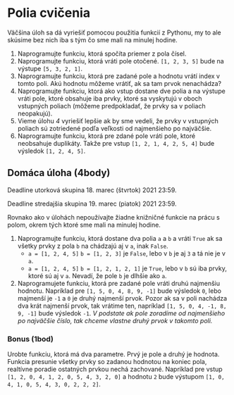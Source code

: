 # Polia cvičenia

Väčšina úloh sa dá vyriešiť pomocou použitia funkcií z Pythonu, my to ale skúsime bez nich iba s tým čo sme mali na minulej hodine. 

1. Naprogramujte funkciu, ktorá spočíta priemer z pola čísel. 
2. Naprogramujte funkciu, ktorá vráti pole otočené. `[1, 2, 3, 5]` bude na výstupe `[5, 3, 2, 1]`.
3. Naprogramujte funkciu, ktorá pre zadané pole a hodnotu vrátí index v tomto poli. Akú hodnotu môžeme vrátiť, ak sa tam prvok nenachádza?
4. Naprogramujte funkciu, ktorá ako vstup dostane dve polia a na výstupe vráti pole, ktoré obsahuje iba prvky, ktoré sa vyskytujú v oboch vstupných poliach (môžeme predpokladať, že prvky sa v poliach neopakujú). 
5. Vieme úlohu *4* vyriešiť lepšie ak by sme vedeli, že prvky v vstupných poliach sú zotriedené podľa veľkosti od najmenšieho po najväčšie. 
6. Naprogramujte funkciu, ktorá pre zdané pole vráti pole, ktoré neobsahuje duplikáty. Takže pre vstup `[1, 2, 1, 4, 2, 5, 4]` bude výsledok `[1, 2, 4, 5]`. 

## Domáca úloha (4body)

Deadline utorková skupina 18. marec (štvrtok) 2021 23:59.

Deadline stredajšia skupina 19. marec (piatok) 2021 23:59.

Rovnako ako v úlohách nepoužívajte žiadne knižničné funkcie na prácu s polom, okrem tých ktoré sme mali na minulej hodine. 

1. Naprogramujte funkciu, ktorá dostane dva polia `a` a `b` a vráti `True` ak sa všetky prvky z pola `b` na chádzajú aj v `a`, inak `False`.
   * `a = [1, 2, 4, 5]` `b = [1, 2, 3]` je `False`, lebo v `b` je aj `3` a tá nie je v `a`.
   * `a = [1, 2, 4, 5]` `b = [1, 2, 1, 2, 1]` je `True`, lebo v `b` sú iba prvky, ktoré sú aj v `a`. Nevadí, že pole `b` je dlhšie ako `a`.
2. Naprogramujete funkciu, ktorá pre zadané pole vráti druhú najmenšiu hodnotu. Napríklad pre `[1, 5, 0, 4, 8, 9, -1]` bude výsledok `0`, lebo majmenší je `-1` a `0` je druhý najmenší prvok. Pozor ak sa v poli nachádza dva krát najmenší prvok, tak vrátime ten, napríklad `[1, 5, 0, 4, -1, 8, 9, -1]` bude výsledok `-1`. *V podstate ak pole zoradíme od najmenšieho po najväčšie číslo, tak chceme vlastne druhý prvok v takomto poli.*

### Bonus (1bod)

Urobte funkciu, ktorá má dva parametre. Prvý je pole a druhý je hodnota. Funkcia presunie všetky prvky so zadanou hodnotou na koniec pola, realtívne poradie ostatných prvkou nechá zachované. Napríklad pre vstup `[1, 2, 0, 4, 1, 2, 0, 5, 4, 3, 2, 0]` a hodnotu `2` bude výstupom `[1, 0, 4, 1, 0, 5, 4, 3, 0, 2, 2, 2]`.
